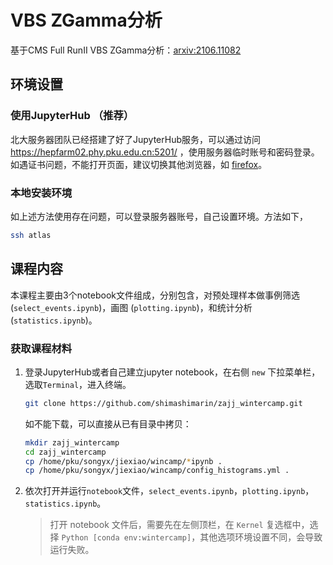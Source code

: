 # VBS ZGamma分析
基于CMS Full RunII VBS ZGamma分析：[arxiv:2106.11082](https://arxiv.org/abs/2106.11082)

## 环境设置

### 使用JupyterHub （推荐）

北大服务器团队已经搭建了好了JupyterHub服务，可以通过访问 https://hepfarm02.phy.pku.edu.cn:5201/ ，使用服务器临时账号和密码登录。如遇证书问题，不能打开页面，建议切换其他浏览器，如 [firefox](http://www.firefox.com.cn/)。

### 本地安装环境

如上述方法使用存在问题，可以登录服务器账号，自己设置环境。方法如下，

```bash
ssh atlas
```

## 课程内容

本课程主要由3个notebook文件组成，分别包含，对预处理样本做事例筛选(`select_events.ipynb`)，画图 (`plotting.ipynb`)，和统计分析(`statistics.ipynb`)。

### 获取课程材料

1. 登录JupyterHub或者自己建立jupyter notebook，在右侧 `new` 下拉菜单栏，选取`Terminal`，进入终端。

    ```bash
    git clone https://github.com/shimashimarin/zajj_wintercamp.git
    ```

    如不能下载，可以直接从已有目录中拷贝：

    ```bash
    mkdir zajj_wintercamp
    cd zajj_wintercamp
    cp /home/pku/songyx/jiexiao/wincamp/*ipynb .
    cp /home/pku/songyx/jiexiao/wincamp/config_histograms.yml .
    ```
2. 依次打开并运行`notebook`文件，`select_events.ipynb`，`plotting.ipynb`，`statistics.ipynb`。

    > 打开 notebook 文件后，需要先在左侧顶栏，在 `Kernel` 复选框中，选择 `Python [conda env:wintercamp]`，其他选项环境设置不同，会导致运行失败。
    >

